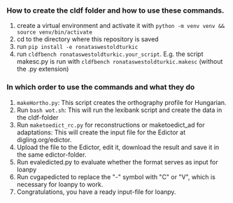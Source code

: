 ### How to create the cldf folder and how to use these commands.

1. create a virtual environment and activate it with `python -m venv venv && source venv/bin/activate`
2. cd to the directory where this repository is saved
3. run `pip install -e ronataswestoldturkic`
4. run `cldfbench ronataswestoldturkic.your_script`. E.g. the script makesc.py is run with `cldfbench ronataswestoldturkic.makesc` (without the .py extension)

### In which order to use the commands and what they do

1. `makeHortho.py`: This script creates the orthography profile for Hungarian.
2. Run `bash wot.sh`: This will run the lexibank script and create the data in the cldf-folder
3. Run `maketoedict_rc.py` for reconstructions or maketoedict_ad for adaptations: This will create the input file for the Edictor at digling.org/edictor.
4. Upload the file to the Edictor, edit it, download the result and save it in the same edictor-folder.
5. Run evaledicted.py to evaluate whether the format serves as input for loanpy
6. Run cvgapedicted to replace the "-" symbol with "C" or "V", which is necessary for loanpy to work.
7. Congratulations, you have a ready input-file for loanpy.
